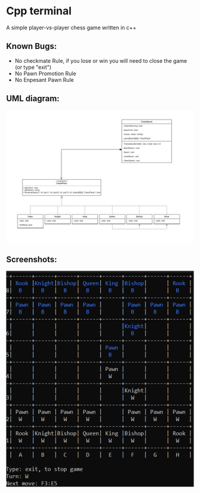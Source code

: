 
# Cpp terminal 

A simple player-vs-player chess game written in c++
## Known Bugs:

- No checkmate Rule, if you lose or win you will need to close the game (or type "exit")
- No Pawn Promotion Rule
 - No Enpesant Pawn Rule
## UML diagram:


![App Screenshot](uml-diagram.png)
## Screenshots:


![App Screenshot](terminal-chess-game-example.png)